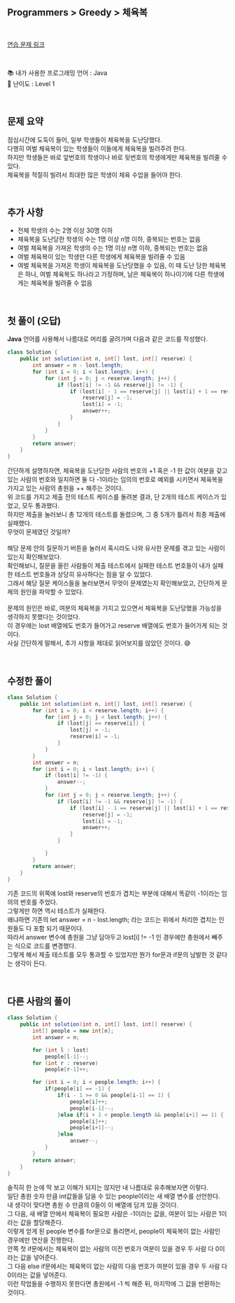## **Programmers > Greedy > 체육복**

</br>

[연습 문제 링크](https://programmers.co.kr/learn/courses/30/lessons/42862)

</br>

:books: 내가 사용한 프로그래밍 언어 : Java  
:roller_coaster: 난이도 : Level 1

</br>

## 문제 요약

점심시간에 도둑이 들어, 일부 학생들이 체육복을 도난당했다.  
다행히 여벌 체육복이 있는 학생들이 이들에게 체육복을 빌려주려 한다.  
하지만 학생들은 바로 앞번호의 학생이나 바로 뒷번호의 학생에게만 체육복을 빌려줄 수 있다.  
체육복을 적절히 빌려서 최대한 많은 학생이 체육 수업을 들어야 한다.

</br>

## 추가 사항

- 전체 학생의 수는 2명 이상 30명 이하
- 체육복을 도난당한 학생의 수는 1명 이상 n명 이하, 중복되는 번호는 없음
- 여벌 체육복을 가져온 학생의 수는 1명 이상 n명 이하, 중복되는 번호는 없음
- 여벌 체육복이 있는 학생만 다른 학생에게 체육복을 빌려줄 수 있음
- 여벌 체육복을 가져온 학생이 체육복을 도난당했을 수 있음, 이 때 도난 당한 체육복은 하나, 여벌 체육복도 하나라고 가정하며, 남은 체육복이 하나이기에 다른 학생에게는 체육복을 빌려줄 수 없음

</br>

## 첫 풀이 (오답)

**Java** 언어를 사용해서 나름대로 머리를 굴려가며 다음과 같은 코드를 작성했다.

```java
class Solution {
    public int solution(int n, int[] lost, int[] reserve) {
        int answer = n - lost.length;
        for (int i = 0; i < lost.length; i++) {
            for (int j = 0; j < reserve.length; j++) {
                if (lost[i] != -1 && reserve[j] != -1) {
                    if (lost[i] - 1 == reserve[j] || lost[i] + 1 == reserve[j]) {
                        reserve[j] = -1;
                        lost[i] = -1;
                        answer++;
                    }
                }
            }
        }
        return answer;
    }
}
```

간단하게 설명하자면, 체육복을 도난당한 사람의 번호의 +1 혹은 -1 한 값이 여분을 갖고 있는 사람의 번호와 일치하면 둘 다 -1이라는 임의의 번호로 예외를 시키면서 체육복을 가지고 있는 사람의 총원을 ++ 해주는 것이다.  
위 코드를 가지고 제출 전의 테스트 케이스를 돌려본 결과, 단 2개의 테스트 케이스가 있었고, 모두 통과했다.  
하지만 제출을 눌러보니 총 12개의 테스트를 돌렸으며, 그 중 5개가 틀려서 최종 제출에 실패했다.  
무엇이 문제였던 것일까?  
</br>
해당 문제 안의 질문하기 버튼을 눌러서 혹시라도 나와 유사한 문제를 겪고 있는 사람이 있는지 확인해보았다.  
확인해보니, 질문을 올린 사람들이 제출 테스트에서 실패한 테스트 번호들이 내가 실패한 테스트 번호들과 상당히 유사하다는 점을 알 수 있었다.  
그래서 해당 질문 케이스들을 눌러보면서 무엇이 문제였는지 확인해보았고, 간단하게 문제의 원인을 파악할 수 있었다.  
</br>
문제의 원인은 바로, 여분의 체육복을 가지고 있으면서 체육복을 도난당했을 가능성을 생각하지 못했다는 것이었다.  
이 경우에는 lost 배열에도 번호가 들어가고 reserve 배열에도 번호가 들어가게 되는 것이다.  
사실 간단하게 말해서, 추가 사항을 제대로 읽어보지를 않았던 것이다. :sweat_smile:

</br>

## 수정한 풀이

```java
class Solution {
    public int solution(int n, int[] lost, int[] reserve) {
        for (int i = 0; i < reserve.length; i++) {
            for (int j = 0; j < lost.length; j++) {
                if (lost[j] == reserve[i]) {
                    lost[j] = -1;
                    reserve[i] = -1;
                }
            }
        }
        int answer = n;
        for (int i = 0; i < lost.length; i++) {
            if (lost[i] != -1) {
                answer--;
            }
            for (int j = 0; j < reserve.length; j++) {
                if (lost[i] != -1 && reserve[j] != -1) {
                    if (lost[i] - 1 == reserve[j] || lost[i] + 1 == reserve[j]) {
                        reserve[j] = -1;
                        lost[i] = -1;
                        answer++;
                    }
                }

            }
        }
        return answer;
    }
}
```

기존 코드의 위쪽에 lost와 reserve의 번호가 겹치는 부분에 대해서 똑같이 -1이라는 임의의 번호를 주었다.  
그렇게만 하면 역시 테스트가 실패한다.  
왜냐하면 기존의 let answer = n - lost.length; 라는 코드는 위에서 처리한 겹치는 인원들도 다 포함 되기 때문이다.  
따라서 answer 변수에 총원을 그냥 담아두고 lost[i] != -1 인 경우에만 총원에서 빼주는 식으로 코드를 변경했다.  
그렇게 해서 제출 테스트를 모두 통과할 수 있었지만 뭔가 for문과 if문의 남발한 것 같다는 생각이 든다.

</br>

## 다른 사람의 풀이

```java
class Solution {
    public int solution(int n, int[] lost, int[] reserve) {
        int[] people = new int[n];
        int answer = n;

        for (int l : lost)
            people[l-1]--;
        for (int r : reserve)
            people[r-1]++;

        for (int i = 0; i < people.length; i++) {
            if(people[i] == -1) {
                if(i - 1 >= 0 && people[i-1] == 1) {
                    people[i]++;
                    people[i-1]--;
                }else if(i + 1 < people.length && people[i+1] == 1) {
                    people[i]++;
                    people[i+1]--;
                }else
                    answer--;
            }
        }
        return answer;
    }
}
```

솔직히 한 눈에 딱 보고 이해가 되지는 않지만 내 나름대로 유추해보자면 이렇다.  
일단 총원 숫자 만큼 int값들을 담을 수 있는 people이라는 새 배열 변수를 선언한다.  
내 생각이 맞다면 총원 수 만큼의 0들이 이 배열에 담겨 있을 것이다.  
그 다음, 새 배열 안에서 체육복이 필요한 사람은 -1이라는 값을, 여분이 있는 사람은 1이라는 값을 할당해준다.  
이렇게 얻게 된 people 변수를 for문으로 돌리면서, people이 체육복이 없는 사람인 경우에만 연산을 진행한다.  
안쪽 첫 if문에서는 체육복이 없는 사람의 이전 번호가 여분이 있을 경우 두 사람 다 0이라는 값을 넣어준다.  
그 다음 else if문에서는 체육복이 없는 사람의 다음 번호가 여분이 있을 경우 두 사람 다 0이라는 값을 넣어준다.  
이런 작업들을 수행하지 못한다면 총원에서 -1 씩 해준 뒤, 마지막에 그 값을 반환하는 것이다.
